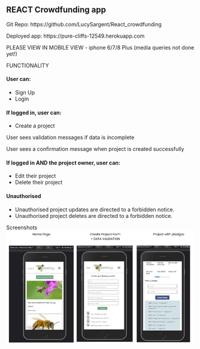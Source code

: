 <h2>REACT Crowdfunding app</h2>

<p>Git Repo: https://github.com/LucySargent/React_crowdfunding</p>
<p>Deployed app: https://pure-cliffs-12549.herokuapp.com</p>

<p>PLEASE VIEW IN MOBILE VIEW - iphone 6/7/8 Plus (media queries not done yet!)</p>

<stong>FUNCTIONALITY</strong>
<br>
<h4>User can:</h4>
<ul>
    <li>Sign Up</li>
<li>Login</li>
</ul>

<h4>If logged in, user can:</h4>
<ul>
<li>Create a project</li>
    </ul>
 <p>User sees validation messages if data is incomplete</p>
 <p>User sees a confirmation message when project is created successfully</p>


<h4>If logged in AND the project owner, user can:</h4>
<ul>
<li>Edit their project</li>
<li>Delete their project</li>
</ul>

<h4>Unauthorised</h4>
<ul>
<li>Unauthorised project updates are directed to a forbidden notice.</li>
<li>Unauthorised project deletes are directed to a forbidden notice.</li>
    </ul>

Screenshots
![Home / Create User / Unauthorised](/screenshots/home_create_unauthorised.jpg "image")


